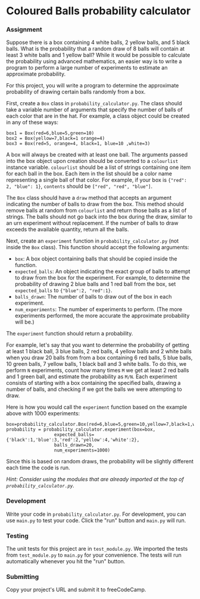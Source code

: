 # Coloured Balls probability calculator
### Assignment

Suppose there is a box containing 4 white balls, 2 yellow balls, and 5 black balls. What is the probability that a random draw of 8 balls will contain at least 3 white balls and 1 yellow ball? While it would be possible to calculate the probability using advanced mathematics, an easier way is to write a program to perform a large number of experiments to estimate an approximate probability.

For this project, you will write a program to determine the approximate probability of drawing certain balls randomly from a box. 

First, create a `Box` class in `probability_calculator.py`. The class should take a variable number of arguments that specify the number of balls of each color that are in the hat. For example, a class object could be created in any of these ways:
```
box1 = Box(red=6,blue=5,green=10)
box2 = Box(yellow=7,black=1 orange=4)
box3 = Box(red=5, orange=4, black=1, blue=10 ,white=3)
```

A box will always be created with at least one ball. The arguments passed into the box object upon creation should be converted to a `colourlist` instance variable. `colourlist` should be a list of strings containing one item for each ball in the box. Each item in the list should be a color name representing a single ball of that color. For example, if your box is `{"red": 2, "blue": 1}`, `contents` should be `["red", "red", "blue"]`.

The `Box` class should have a `draw` method that accepts an argument indicating the number of balls to draw from the box. This method should remove balls at random from `colourlist` and return those balls as a list of strings. The balls should not go back into the box during the draw, similar to an urn experiment without replacement. If the number of balls to draw exceeds the available quantity, return all the balls.

Next, create an `experiment` function in `probability_calculator.py` (not inside the `Box` class). This function should accept the following arguments:
* `box`: A box object containing balls that should be copied inside the function.
* `expected_balls`: An object indicating the exact group of balls to attempt to draw from the box for the experiment. For example, to determine the probability of drawing 2 blue balls and 1 red ball from the box, set `expected_balls` to `{"blue":2, "red":1}`.
* `balls_drawn`: The number of balls to draw out of the box in each experiment.
* `num_experiments`: The number of experiments to perform. (The more experiments performed, the more accurate the approximate probability will be.)

The `experiment` function should return a probability. 

For example, let's say that you want to determine the probability of getting at least 1 black ball, 3 blue balls, 2 red balls, 4 yellow balls and 2 white balls when you draw 20 balls from from a box containing 6 red balls, 5 blue balls, 10 green balls, 7 yellow balls, 1 black ball and 3 white balls. To do this, we perform `N` experiments, count how many times `M` we get at least 2 red balls and 1 green ball, and estimate the probability as `M/N`. Each experiment consists of starting with a box containing the specified balls, drawing a number of balls, and checking if we got the balls we were attempting to draw.

Here is how you would call the `experiment` function based on the example above with 1000 experiments:

```
box=probability_calculator.Box(red=6,blue=5,green=10,yellow=7,black=1,white=3)
probability = probability_calculator.experiment(box=box, 
                  expected_balls={'black':1,'blue':3,'red':2,'yellow':4,'white':2},
                  balls_drawn=20,
                  num_experiments=1000)
```

Since this is based on random draws, the probability will be slightly different each time the code is run.

*Hint: Consider using the modules that are already imported at the top of `probability_calculator.py`.*

### Development

Write your code in `probability_calculator.py`. For development, you can use `main.py` to test your code. Click the "run" button and `main.py` will run.

### Testing 

The unit tests for this project are in `test_module.py`. We imported the tests from `test_module.py` to `main.py` for your convenience. The tests will run automatically whenever you hit the "run" button.

### Submitting

Copy your project's URL and submit it to freeCodeCamp.
